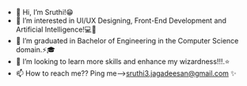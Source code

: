 - 👋 Hi, I’m Sruthi!😁
- 👀 I’m interested in UI/UX Designing, Front-End Development and Artificial Intelligence!💻💬
- 🌱 I’m graduated in Bachelor of Engineering in the Computer Science domain.⚡🎓
- 🤍 I’m looking to learn more skills and enhance my wizardness!!!.⭐
- 📫 How to reach me?? Ping me-->sruthi3.jagadeesan@gmail.com ✨

